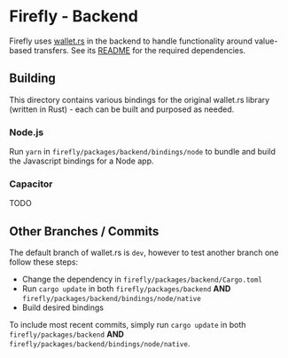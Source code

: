 # Firefly - Backend

Firefly uses [wallet.rs](https://github.com/iotaledger/wallet.rs) in the backend to handle functionality around value-based transfers.
See its [README](https://github.com/iotaledger/wallet.rs#dependencies) for the required dependencies.

## Building

This directory contains various bindings for the original wallet.rs library (written in Rust) - each can be built and purposed as needed.

### Node.js

Run `yarn` in `firefly/packages/backend/bindings/node` to bundle and build the Javascript bindings for a Node app.

### Capacitor

TODO

## Other Branches / Commits

The default branch of wallet.rs is `dev`, however to test another branch one follow these steps:

- Change the dependency in `firefly/packages/backend/Cargo.toml`
- Run `cargo update` in both `firefly/packages/backend` __AND__ `firefly/packages/backend/bindings/node/native`
- Build desired bindings 

To include most recent commits, simply run `cargo update` in both `firefly/packages/backend` __AND__ `firefly/packages/backend/bindings/node/native`.
